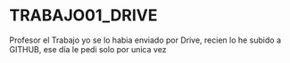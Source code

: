 # TRABAJO01_DRIVE
Profesor el Trabajo yo se lo habia enviado por Drive, recien lo he subido a GITHUB, ese día le pedi solo por unica vez
